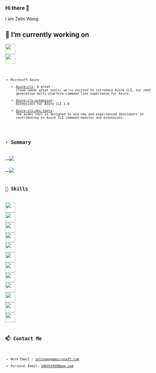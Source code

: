 ### Hi there 👋

I am Zelin Wang.

## 🔭 I’m currently working on
<code><img height="32" src="https://cdn.jsdelivr.net/npm/simple-icons@v5/icons/microsoft.svg"/></img></a>
<code><img height="32" src="https://cdn.jsdelivr.net/npm/simple-icons@v5/icons/microsoftazure.svg"/></img></a>
- Microsoft Azure
  - [Azure-cli](https://github.com/Azure/azure-cli): A great cloud needs great tools; we're excited to introduce Azure CLI, our next generation multi-platform command line experience for Azure.
  - [Azure-cli-extension](https://github.com/Azure/azure-cli-extensions): Extensions for Azure CLI 2.0.
  - [Azure-cli-dev-tools](https://github.com/Azure/azure-cli-dev-tools): The azdev tool is designed to aid new and experienced developers in contributing to Azure CLI command modules and extensions.

## ⚡ Summary

<a href="https://github.com/anuraghazra/github-readme-stats">
  <img align="center" src="https://github-readme-stats.vercel.app/api?username=wangzelin007&count_private=true&show_icons=true&theme=light" />
</a>
<a href="https://github.com/anuraghazra/convoychat">
  <img align="center" src="https://github-readme-stats.vercel.app/api/top-langs/?username=wangzelin007&langs_count=8&theme=light&count_private=true&layout=compact&hide=javascript,html,css,CoffeeScript&card_width=250" />
</a>

## 🌱 Skills

<code><img height="32" src="https://cdn.jsdelivr.net/npm/simple-icons@v5/icons/ansible.svg"/></code>
<code><img height="32" src="https://cdn.jsdelivr.net/npm/simple-icons@v5/icons/css3.svg"/></code>
<code><img height="32" src="https://cdn.jsdelivr.net/npm/simple-icons@v5/icons/etcd.svg"></code>
<code><img height="32" src="https://cdn.jsdelivr.net/npm/simple-icons@v5/icons/flask.svg"></code>
<code><img height="32" src="https://cdn.jsdelivr.net/npm/simple-icons@v5/icons/html5.svg"></code>
<code><img height="32" src="https://cdn.jsdelivr.net/npm/simple-icons@v5/icons/javascript.svg"></code>
<code><img height="32" src="https://cdn.jsdelivr.net/npm/simple-icons@v5/icons/linux.svg"></code>
<code><img height="32" src="https://cdn.jsdelivr.net/npm/simple-icons@v5/icons/macos.svg"></code>
<code><img height="32" src="https://cdn.jsdelivr.net/npm/simple-icons@v5/icons/mysql.svg"></code>
<code><img height="32" src="https://cdn.jsdelivr.net/npm/simple-icons@v5/icons/openstack.svg"></code>
<code><img height="32" src="https://cdn.jsdelivr.net/npm/simple-icons@v5/icons/postgresql.svg"></code>
<code><img height="32" src="https://cdn.jsdelivr.net/npm/simple-icons@v5/icons/redis.svg"></code>

## 📫 Contact Me

- Work Email : zelinwang@microsoft.com
- Personal Email: 1064534588@qq.com

